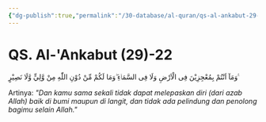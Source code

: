 ```yaml
---
{"dg-publish":true,"permalink":"/30-database/al-quran/qs-al-ankabut-29-22/"}
---
```



# QS. Al-'Ankabut (29)-22
وَمَآ اَنْتُمْ بِمُعْجِزِيْنَ فِى الْاَرْضِ وَلَا فِى السَّمَاۤءِ ۖوَمَا لَكُمْ مِّنْ دُوْنِ اللّٰهِ مِنْ وَّلِيٍّ وَّلَا نَصِيْرٍ ࣖ

Artinya: *"Dan kamu sama sekali tidak dapat melepaskan diri (dari azab Allah) baik di bumi maupun di langit, dan tidak ada pelindung dan penolong bagimu selain Allah."*
